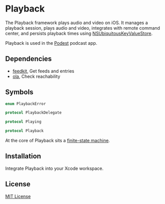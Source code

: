 # Playback

The Playback framework plays audio and video on iOS. It manages a playback session, plays audio and video, integrates with remote command center, and persists playback times using [NSUbiquitousKeyValueStore](https://developer.apple.com/documentation/foundation/nsubiquitouskeyvaluestore).

Playback is used in the [Podest](https://github.com/michaelnisi/podest) podcast app.

## Dependencies

- [feedkit](https://github.com/michaelnisi/feedkit), Get feeds and entries
- [ola](https://github.com/michaelnisi/ola), Check reachability

## Symbols

```swift
enum PlaybackError
```

```swift
protocol PlaybackDelegate
```

```swift
protocol Playing
```

```swift
protocol Playback
```

At the core of Playback sits a [finite-state machine](./fsm.md).

## Installation

Integrate Playback into your Xcode workspace.

## License

[MIT License](https://github.com/michaelnisi/playback/blob/master/LICENSE)
